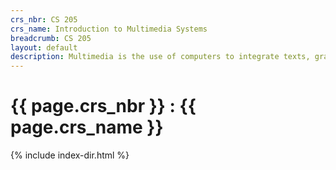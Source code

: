 ```yaml
---
crs_nbr: CS 205
crs_name: Introduction to Multimedia Systems
breadcrumb: CS 205
layout: default
description: Multimedia is the use of computers to integrate texts, graphics, video, animation, and sound in an interactive experience. The course introduces these elements of multimedia and their associated technologies. Students will gain an appreciation of each element and be able to combine them into a finished work.
---
```

# {{ page.crs_nbr }} : {{ page.crs_name }}

{% include index-dir.html %}

<p>
</p>
